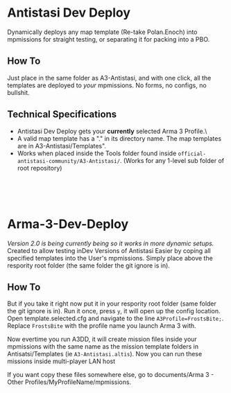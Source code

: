 # Antistasi Dev Deploy
Dynamically deploys any map template (Re-take Polan.Enoch) into mpmissions for straight testing, or separating it for packing into a PBO. 
## How To
Just place in the same folder as A3-Antistasi, and with one click, all the templates are deployed to *your* mpmissions. No forms, no configs, no bullshit.
## Technical Specifications 
* Antistasi Dev Deploy gets your **currently** selected Arma 3 Profile.\
* A valid map template has a "." in its directory name. The map templates are in A3-Antistasi/Templates".
* Works when placed inside the Tools folder found inside `official-antistasi-community/A3-Antistasi/`. (Works for any 1-level sub folder of root repository)
<br/>
<br/>
<br/>

# Arma-3-Dev-Deploy
*Version 2.0 is being currently being so it works in more dynamic setups.*
Created to allow testing inDev Versions of Antistasi Easier by coping all specified templates into the User's mpmissions.
Simply place above the respority root folder (the same folder the git ignore is in). 
## How To
But if you take it right now put it in your respority root folder (same folder the git ignore is in). Run it once, press `y`, it will open up the config location. Open template.selected.cfg and navigate to the line `A3Profile=FrostsBite;`. Replace `FrostsBite` with the profile name you launch Arma 3 with.
<br/>

Now evertime you run A3DD, it will create mission files inside your mpmissions with the same name as the mission template folders in Antisatsi/Templates (ie `A3-Antistasi.altis`). Now you can run these missions inside multi-player LAN host 
<br/>

If you want copy these files somewhere else, go to documents/Arma 3 - Other Profiles/MyProfileName/mpmissions.

